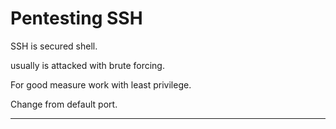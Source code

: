 # Pentesting SSH

SSH is secured shell.

usually is attacked with brute forcing.

For good measure work with least privilege.

Change from default port.

---
